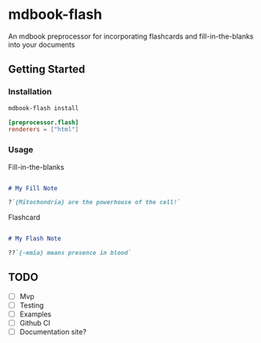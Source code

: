 # mdbook-flash

An mdbook preprocessor for incorporating flashcards and fill-in-the-blanks into your documents

## Getting Started

### Installation

```bash
mdbook-flash install
```

```toml
[preprocessor.flash]
renderers = ["html"]
```

### Usage

Fill-in-the-blanks

```md

# My Fill Note

?`{Mitochondria} are the powerhouse of the cell!`

```

Flashcard

```md

# My Flash Note

??`{-emia} means presence in blood`

```

## TODO

- [ ] Mvp
- [ ] Testing
- [ ] Examples
- [ ] Github CI
- [ ] Documentation site?
